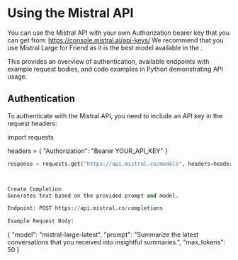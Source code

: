 # Using the Mistral API
You can use the Mistral API with your own Authorization bearer key that you can get from: https://console.mistral.ai/api-keys/
We recommend that you use Mistral Large for Friend as it is the best model available in the .


This provides an overview of authentication, available endpoints with example request bodies, and code examples in Python demonstrating API usage. 


## Authentication
To authenticate with the Mistral API, you need to include an API key in the request headers:

import requests

headers = {
    "Authorization": "Bearer YOUR_API_KEY"
}

```python
response = requests.get("https://api.mistral.co/models", headers=headers)



Create Completion
Generates text based on the provided prompt and model.

Endpoint: POST https://api.mistral.co/completions

Example Request Body:
```
{
  "model": "mistral-large-latest",
  "prompt": "Summarize the latest conversations that you received into insightful summaries.",
  "max_tokens": 50
}

